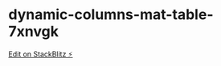 # dynamic-columns-mat-table-7xnvgk

[Edit on StackBlitz ⚡️](https://stackblitz.com/edit/dynamic-columns-mat-table-7xnvgk)
